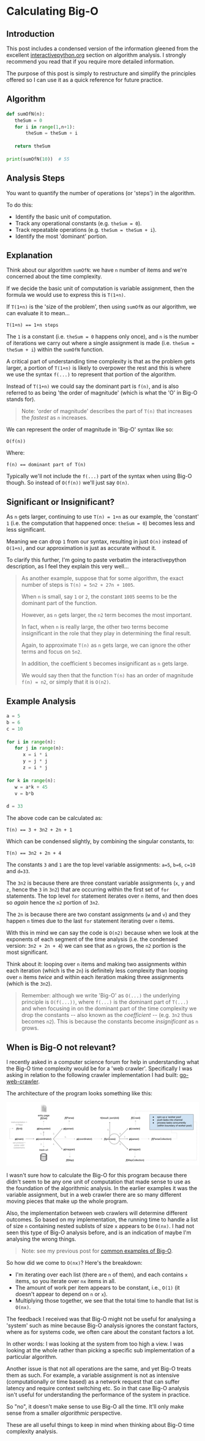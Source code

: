 # Calculating Big-O

## Introduction

This post includes a condensed version of the information gleened from the excellent [interactivepython.org](http://interactivepython.org/runestone/static/pythonds/AlgorithmAnalysis/BigONotation.html) section on algorithm analysis. I strongly recommend you read that if you require more detailed information.

The purpose of this post is simply to restructure and simplify the principles offered so I can use it as a quick reference for future practice.

## Algorithm

```py
def sumOfN(n):
   theSum = 0
   for i in range(1,n+1):
       theSum = theSum + i

   return theSum

print(sumOfN(10))  # 55
```

## Analysis Steps

You want to quantify the number of operations (or 'steps') in the algorithm.

To do this:

- Identify the basic unit of computation.
- Track any operational constants (e.g. `theSum = 0`).
- Track repeatable operations (e.g. `theSum = theSum + i`).
- Identify the most 'dominant' portion.

## Explanation

Think about our algorithm `sumOfN`: we have `n` number of items and we're concerned about the time complexity.

If we decide the basic unit of computation is variable assignment, then the formula we would use to express this is `T(1+n)`.

If `T(1+n)` is the 'size of the problem', then using `sumOfN` as our algorithm, we can evaluate it to mean...

```
T(1+n) == 1+n steps
```

The `1` is a constant (i.e. `theSum = 0` happens only once), and `n` is the number of iterations we carry out where a single assignment is made (i.e. `theSum = theSum + i`) within the `sumOfN` function.

A critical part of understanding time complexity is that as the problem gets larger, a portion of `T(1+n)` is likely to overpower the rest and this is where we use the syntax `f(...)` to represent that portion of the algorithm.

Instead of `T(1+n)` we could say the dominant part is `f(n)`, and is also referred to as being 'the order of magnitude' (which is what the 'O' in Big-O stands for).

> Note: 'order of magnitude' describes the part of `T(n)` that increases the _fastest_ as `n` increases.

We can represent the order of magnitude in 'Big-O' syntax like so:

```
O(f(n))
```

Where:

```
f(n) == dominant part of T(n)
```

Typically we'll not include the `f(...)` part of the syntax when using Big-O though. So instead of `O(f(n))` we'll just say `O(n)`.

## Significant or Insignificant?

As `n` gets larger, continuing to use `T(n) = 1+n` as our example, the 'constant' `1` (i.e. the computation that happened once: `theSum = 0`) becomes less and less significant.

Meaning we can drop `1` from our syntax, resulting in just `O(n)` instead of `O(1+n)`, and our approximation is just as accurate without it.

To clarify this further, I'm going to paste verbatim the interactivepython description, as I feel they explain this very well...

> As another example, suppose that for some algorithm, the exact number of steps is `T(n) = 5n2 + 27n + 1005`.
>
> When `n` is small, say `1` or `2`, the constant `1005` seems to be the dominant part of the function.
>
> However, as `n` gets larger, the `n2` term becomes the most important.
>
> In fact, when `n` is really large, the other two terms become insignificant in the role that they play in determining the final result.
>
> Again, to approximate `T(n)` as `n` gets large, we can ignore the other terms and focus on `5n2`.
>
> In addition, the coefficient `5` becomes insignificant as `n` gets large.
>
> We would say then that the function `T(n)` has an order of magnitude `f(n) = n2`, or simply that it is `O(n2)`.

## Example Analysis

```py
a = 5
b = 6
c = 10

for i in range(n):
   for j in range(n):
      x = i * i
      y = j * j
      z = i * j

for k in range(n):
   w = a*k + 45
   v = b*b

d = 33
```

The above code can be calculated as:

```
T(n) == 3 + 3n2 + 2n + 1
```

Which can be condensed slightly, by combining the singular constants, to:

```
T(n) == 3n2 + 2n + 4
```

The constants `3` and `1` are the top level variable assignments: `a=5`, `b=6`, `c=10` and `d=33`.

The `3n2` is because there are three constant variable assignments (`x`, `y` and `z`, hence the `3` in `3n2`) that are occurring within the first set of `for` statements. The top level `for` statement iterates over `n` items, and then does so _again_ hence the `n2` portion of `3n2`.

The `2n` is because there are two constant assignments (`w` and `v`) and they happen `n` times due to the last `for` statement iterating over `n` items.

With this in mind we can say the code is `O(n2)` because when we look at the exponents of each segment of the time analysis (i.e. the condensed version: `3n2 + 2n + 4`) we can see that as `n` grows, the `n2` portion is the most significant.

Think about it: looping over `n` items and making two assignments within each iteration (which is the `2n`) is definitely less complexity than looping over `n` items _twice_ and within each iteration making three assignments (which is the `3n2`).

> Remember: although we write 'Big-O' as `O(...)` the underlying principle is `O(f(...))`, where `f(...)` is the dominant part of `T(...)` and when focusing in on the dominant part of the time complexity we drop the constants -- also known as the _coefficient_ -- (e.g. `3n2` thus becomes `n2`). This is because the constants become _insignificant_ as `n` grows.

## When is Big-O not relevant?

I recently asked in a computer science forum for help in understanding what the Big-O time complexity would be for a 'web crawler'. Specifically I was asking in relation to the following crawler implementation I had built: [go-web-crawler](https://github.com/integralist/go-web-crawler).

The architecture of the program looks something like this:

<a href="../assets/images/go-web-crawler.png">
    <img src="../assets/images/go-web-crawler.png">
</a>

I wasn't sure how to calculate the Big-O for this program because there didn't seem to be any one unit of computation that made sense to use as the foundation of the algorithmic analysis. In the earlier examples it was the variable assignment, but in a web crawler there are so many different moving pieces that make up the whole program.

Also, the implementation between web crawlers will determine different outcomes. So based on my implementation, the running time to handle a list of size `n` containing nested sublists of size `x` appears to be `O(nx)`. I had not seen this type of Big-O analysis before, and is an indication of maybe I'm analysing the wrong things.

> Note: see my previous post for [common examples of Big-O](/posts/algorithmic-complexity-in-python/).

So how did we come to `O(nx)`? Here's the breakdown:

- I'm iterating over each list (there are `n` of them), and each contains `x` items, so you iterate over `nx` items in all.
- The amount of work per item appears to be constant, i.e., `O(1)` (it doesn't appear to depend on `n` or `x`).
- Multiplying those together, we see that the total time to handle that list is `O(nx)`.

The feedback I received was that Big-O might not be useful for analysing a 'system' such as mine because Big-O analysis ignores the constant factors, where as for systems code, we often care about the constant factors a lot.

In other words: I was looking at the system from too high a view. I was looking at the whole rather than picking a specific sub implementation of a particular algorithm.

Another issue is that not all operations are the same, and yet Big-O treats them as such. For example, a variable assignment is not as intensive (computationally or time based) as a network request that can suffer latency and require context switching etc. So in that case Big-O analysis isn't useful for understanding the performance of the system in practice.

So "no", it doesn't make sense to use Big-O all the time. It'll only make sense from a smaller _algorithmic_ perspective.

These are all useful things to keep in mind when thinking about Big-O time complexity analysis.
